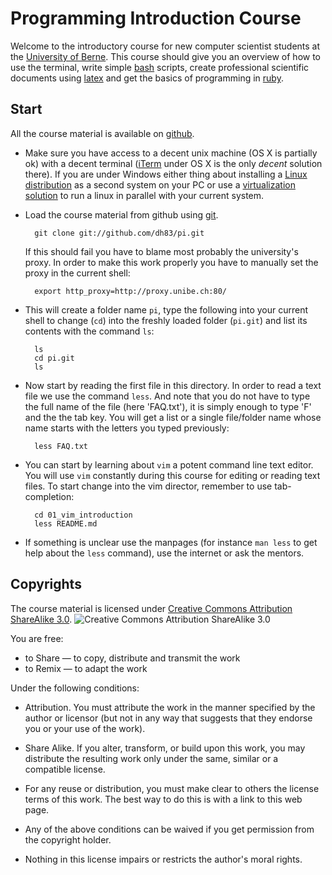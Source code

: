 Programming Introduction Course
===============================

Welcome to the introductory course for new computer scientist students at the
[University of Berne](http://www.unibe.ch/eng/). This course should give you 
an overview of how to use the terminal, write simple 
[bash](http://tiswww.case.edu/php/chet/bash/bashtop.html) scripts, create 
professional scientific documents using [latex](http://www.latex-project.org/) 
and get the basics of programming in [ruby](http://www.ruby-lang.org/en/).

Start
-----
All the course material is available on [github](http://github.com/dh83/pi).

- Make sure you have access to a decent unix machine (OS X is partially ok)
  with a decent terminal ([iTerm](http://iterm.sourceforge.net/) under OS X
  is the only *decent* solution there). If you are under Windows either thing
  about installing a [Linux distribution](http://ubuntu.com) as a second
  system on your PC or use a [virtualization solution](http://virtualbox.org)
  to run a linux in parallel with your current system.

- Load the course material from github using [git](http://git-scm.com/).

        git clone git://github.com/dh83/pi.git
  If this should fail you have to blame most probably the university's proxy.
  In order to make this work properly you have to manually set the proxy in
  the current shell:

        export http_proxy=http://proxy.unibe.ch:80/

- This will create a folder name `pi`, type the following into your current
  shell to change (`cd`) into the freshly loaded folder (`pi.git`) and list 
  its contents with the command `ls`:

        ls
        cd pi.git
        ls

- Now start by reading the first file in this directory. In order to read a
  text file we use the command `less`. And note that you do not have to type
  the full name of the file (here 'FAQ.txt'), it is
  simply enough to type 'F' and the the tab key. You will get a list or a
  single file/folder name whose name starts with the letters you typed
  previously:

        less FAQ.txt 

- You can start by learning about `vim` a potent command line text editor. You
  will use `vim` constantly during this course for editing or reading text
  files. To start change into the vim director, remember to use
  tab-completion:

        cd 01_vim_introduction
        less README.md

- If something is unclear use the manpages (for instance `man less` to get
  help about the `less` command), use the internet or ask the mentors.
   


Copyrights 
----------

The course material is licensed under [Creative Commons Attribution ShareAlike
3.0](http://creativecommons.org/licenses/by-sa/3.0/).
![Creative Commons Attribution ShareAlike 3.0](http://i.creativecommons.org/l/by-sa/3.0/88x31.png)

You are free:

* to Share — to copy, distribute and transmit the work
* to Remix — to adapt the work

Under the following conditions:

* Attribution. You must attribute the work in the manner specified by the
  author or licensor (but not in any way that suggests that they endorse
  you or your use of the work).
* Share Alike. If you alter, transform, or build upon this work, you may 
  distribute the resulting work only under the same, similar or a
  compatible license.

* For any reuse or distribution, you must make clear to others the license 
  terms of this work. The best way to do this is with a link to this web
  page.
* Any of the above conditions can be waived if you get permission from the 
  copyright holder.
* Nothing in this license impairs or restricts the author's moral rights.
